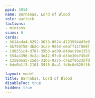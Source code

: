 ```yaml
---
ppid: 3914
name: Barnabas, Lord of Blood
role: warlock
factions:
- minions
scans: 6
cards:
- b614ada4-8292-3638-8624-47239944d3e9
- 6b750758-db2d-3cae-9863-e8aff11f860f
- 1d0351c4-d787-35b0-ad00-d40ac19e1353
- 554a4396-9c2a-3e42-97c0-d33e30e745df
- 125806a5-25d6-31b6-9a75-c7a2f8b22bfd
- 6de0b1f3-2101-39f8-8aa1-fd6c0d628ff6

layout: model
title: Barnabas, Lord of Blood
disableToc: true
hidden: true
---
```

